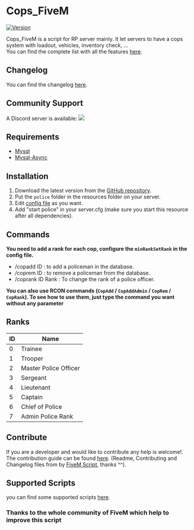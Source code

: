 # Cops_FiveM
[![Version](https://img.shields.io/badge/Version-v1.4.2-brightgreen.svg)](https://github.com/Kyominii/Cops_FiveM/releases/tag/v1.4.2)

Cops_FiveM is a script for RP server mainly. It let servers to have a cops system with loadout, vehicles, inventory check, ...    
You can find the complete list with all the features [here](docs/features.md).

## Changelog
You can find the changelog [here](CHANGELOG.md).

## Community Support
A Discord server is available: [![](https://discordapp.com/api/guilds/361144123681538060/widget.png)](https://discord.gg/CecEKsz)

## Requirements
- [Mysql](https://dev.mysql.com/downloads/mysql/)
- [Mysql-Async](https://forum.fivem.net/t/beta-mysql-async-library-v0-2-2/21881)

## Installation
1. Download the latest version from the [GitHub repository](https://github.com/FiveM-Scripts/Cops_FiveM/releases/latest).    
2. Put the `police` folder in the resources folder on your server.    
3. Edit [config file](https://github.com/FiveM-Scripts/Cops_FiveM/blob/master/police/config/config.lua) as you want.    
4. Add "start police" in your server.cfg (make sure you start this resource after all dependencies).

## Commands 
**You need to add a rank for each cop, configure the `minRankSetRank` in the config file.** 

* /copadd ID : to add a policeman in the database.
* /coprem ID : to remove a policeman from the database.
* /coprank ID Rank : To change the rank of a police officer.

**You can also use RCON commands (`CopAdd` / `CopAddAdmin` / `CopRem` / `CopRank`). To see how to use them, just type the command you want without any parameter**

## Ranks
| ID | Name |
| -- | ---- |
| 0  | Trainee|
| 1  | Trooper|
| 2  | Master Police Officer|
| 3  | Sergeant|
| 4  | Lieutenant|
| 5  | Captain|
| 6  | Chief of Police|
| 7  | Admin Police Rank|

## Contribute
If you are a developer and  would like to contribute any help is welcome!.   
The contribution guide can be found [here](https://github.com/Kyominii/Cops_FiveM/blob/master/CONTRIBUTING.md).
(Readme, Contributing and Changelog files from by [FiveM Script](https://github.com/FiveM-Scripts/), thanks ^^).

## Supported Scripts
you can find some supported scripts [here](docs/scripts.md).    

### Thanks to the whole community of FiveM which help to improve this script
